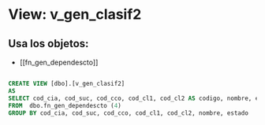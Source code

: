 # View: v_gen_clasif2

## Usa los objetos:
- [[fn_gen_dependescto]]

```sql

CREATE VIEW [dbo].[v_gen_clasif2]
AS 
SELECT cod_cia, cod_suc, cod_cco, cod_cl1, cod_cl2 AS codigo, nombre, estado
FROM  dbo.fn_gen_dependescto (4)
GROUP BY cod_cia, cod_suc, cod_cco, cod_cl1, cod_cl2, nombre, estado

```
